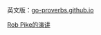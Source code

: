英文版：[go-proverbs.github.io](http://go-proverbs.github.io)

[Rob Pike的演讲](https://www.youtube.com/watch?v=PAAkCSZUG1c)
